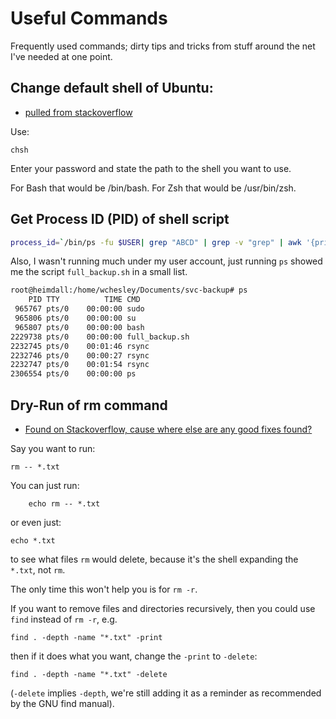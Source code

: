 # Useful Commands

Frequently used commands; dirty tips and tricks from stuff around the net I've needed at one point. 

## Change default shell of Ubuntu: 

* [pulled from stackoverflow](https://superuser.com/questions/46748/how-do-i-make-bash-my-default-shell-on-ubuntu)

Use:

    chsh

Enter your password and state the path to the shell you want to use.

For Bash that would be /bin/bash. For Zsh that would be /usr/bin/zsh.


## Get Process ID (PID) of shell script
```bash
process_id=`/bin/ps -fu $USER| grep "ABCD" | grep -v "grep" | awk '{print $2}'`
```
Also, I wasn't running much under my user account, just running `ps` showed me the script `full_backup.sh` in a small list. 
```bash
root@heimdall:/home/wchesley/Documents/svc-backup# ps
    PID TTY          TIME CMD
 965767 pts/0    00:00:00 sudo
 965806 pts/0    00:00:00 su
 965807 pts/0    00:00:00 bash
2229738 pts/0    00:00:00 full_backup.sh
2232745 pts/0    00:01:46 rsync
2232746 pts/0    00:00:27 rsync
2232747 pts/0    00:01:54 rsync
2306554 pts/0    00:00:00 ps
```
## Dry-Run of rm command
- [Found on Stackoverflow, cause where else are any good fixes found?](https://unix.stackexchange.com/questions/7056/how-do-you-do-a-dry-run-of-rm-to-see-what-files-will-be-deleted)

Say you want to run:

    rm -- *.txt

You can just run:

        echo rm -- *.txt

or even just:

    echo *.txt

to see what files `rm` would delete, because it's the shell expanding the `*.txt`, not `rm`.

The only time this won't help you is for `rm -r`.

If you want to remove files and directories recursively, then you could use `find` instead of `rm -r`, e.g.

    find . -depth -name "*.txt" -print

then if it does what you want, change the `-print` to `-delete`:

    find . -depth -name "*.txt" -delete

(`-delete` implies `-depth`, we're still adding it as a reminder as recommended by the GNU find manual).